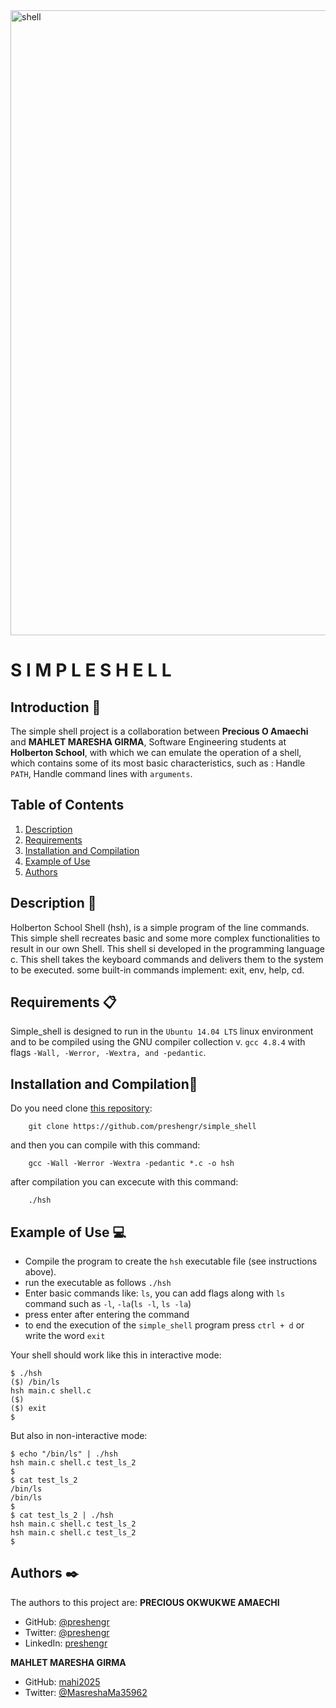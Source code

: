 <img src="https://pbs.twimg.com/media/EfpJUkaXkAAwhhT?format=jpg&name=900x900" alt="shell" width="1000">

# S I M P L E   S H E L L

## Introduction 🚀

The simple shell project is a collaboration between **Precious O Amaechi** and **MAHLET MARESHA GIRMA**, Software Engineering students at **Holberton School**, with which we can emulate the operation of a shell, which contains some of its most basic characteristics, such as : Handle `PATH`, Handle command lines with `arguments`.

## Table of Contents
1. [Description](#description-)
2. [Requirements](#requirements-)
3. [Installation and Compilation](#installation-and-compilation)
4. [Example of Use](#example-of-use-)
5. [Authors](#authors-%EF%B8%8F)

## Description 📖

Holberton School Shell (hsh), is a simple program of the line commands. This simple shell recreates basic and some more complex functionalities to result in our own Shell. This shell si developed in the programming language c. This shell takes the keyboard commands and delivers them to the system to be executed. some built-in commands implement: exit, env, help, cd.

## Requirements 📋

Simple_shell is designed to run in the `Ubuntu 14.04 LTS` linux environment and to be compiled using the GNU compiler collection v. `gcc 4.8.4` with flags `-Wall, -Werror, -Wextra, and -pedantic`.

## Installation and Compilation🔧

Do you need clone [this repository](https://github.com/preshengr/simple_shell):
```
	git clone https://github.com/preshengr/simple_shell
```
and then you can compile with this command:
```
	gcc -Wall -Werror -Wextra -pedantic *.c -o hsh
```
after compilation you can excecute with this command:
```
	./hsh
```

## Example of Use 💻

* Compile the program to create the `hsh` executable file (see instructions above).
* run the executable as follows `./hsh`
* Enter basic commands like: `ls`, you can add flags along with `ls` command such as `-l`, `-la`(`ls -l`, `ls -la`)
* press enter after entering the command
* to end the execution of the `simple_shell` program press `ctrl + d` or write the word `exit`

Your shell should work like this in interactive mode:
```
$ ./hsh
($) /bin/ls
hsh main.c shell.c
($)
($) exit
$
```
But also in non-interactive mode:
```
$ echo "/bin/ls" | ./hsh
hsh main.c shell.c test_ls_2
$
$ cat test_ls_2
/bin/ls
/bin/ls
$
$ cat test_ls_2 | ./hsh
hsh main.c shell.c test_ls_2
hsh main.c shell.c test_ls_2
$
```
## Authors ✒️

The authors to this project are:
**PRECIOUS OKWUKWE AMAECHI**
- GitHub: [@preshengr](https://github.com/preshengr)
- Twitter: [@preshengr](https://twitter.com/preshengr)
- LinkedIn: [preshengr](https://www.linkedin.com/in/preshengr/)

**MAHLET MARESHA GIRMA**
- GitHub: [mahi2025](https://github.com/mahi2025)
- Twitter: [@MasreshaMa35962](https://twitter.com/MasreshaMa35962)
